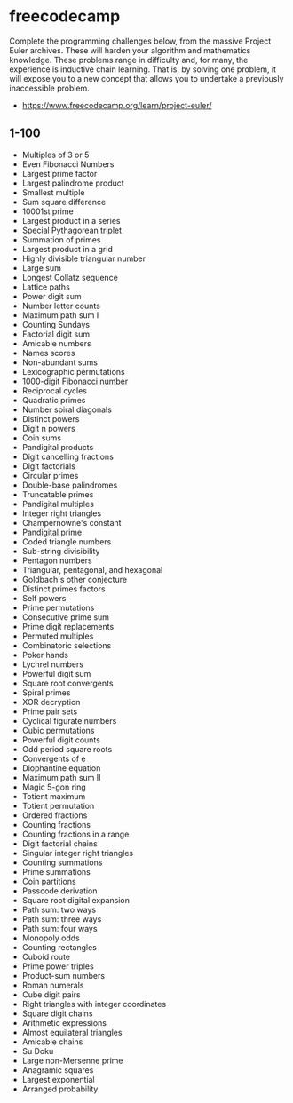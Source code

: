 # freecodecamp
Complete the programming challenges below, from the massive Project Euler archives. These will harden your algorithm and mathematics knowledge.
These problems range in difficulty and, for many, the experience is inductive chain learning. 
That is, by solving one problem, it will expose you to a new concept that allows you to undertake a previously inaccessible problem. 

- https://www.freecodecamp.org/learn/project-euler/

## 1-100
- Multiples of 3 or 5
- Even Fibonacci Numbers
- Largest prime factor
- Largest palindrome product
- Smallest multiple
- Sum square difference
- 10001st prime
- Largest product in a series
- Special Pythagorean triplet
- Summation of primes
- Largest product in a grid
- Highly divisible triangular number
- Large sum
- Longest Collatz sequence
- Lattice paths
- Power digit sum
- Number letter counts
- Maximum path sum I
- Counting Sundays
- Factorial digit sum
- Amicable numbers
- Names scores
- Non-abundant sums
- Lexicographic permutations
- 1000-digit Fibonacci number
- Reciprocal cycles
- Quadratic primes
- Number spiral diagonals
- Distinct powers
- Digit n powers
- Coin sums
- Pandigital products
- Digit cancelling fractions
- Digit factorials
- Circular primes
- Double-base palindromes
- Truncatable primes
- Pandigital multiples
- Integer right triangles
- Champernowne's constant
- Pandigital prime
- Coded triangle numbers
- Sub-string divisibility
- Pentagon numbers
- Triangular, pentagonal, and hexagonal
- Goldbach's other conjecture
- Distinct primes factors
- Self powers
- Prime permutations
- Consecutive prime sum
- Prime digit replacements
- Permuted multiples
- Combinatoric selections
- Poker hands
- Lychrel numbers
- Powerful digit sum
- Square root convergents
- Spiral primes
- XOR decryption
- Prime pair sets
- Cyclical figurate numbers
- Cubic permutations
- Powerful digit counts
- Odd period square roots
- Convergents of e
- Diophantine equation
- Maximum path sum II
- Magic 5-gon ring
- Totient maximum
- Totient permutation
- Ordered fractions
- Counting fractions
- Counting fractions in a range
- Digit factorial chains
- Singular integer right triangles
- Counting summations
- Prime summations
- Coin partitions
- Passcode derivation
- Square root digital expansion
- Path sum: two ways
- Path sum: three ways
- Path sum: four ways
- Monopoly odds
- Counting rectangles
- Cuboid route
- Prime power triples
- Product-sum numbers
- Roman numerals
- Cube digit pairs
- Right triangles with integer coordinates
- Square digit chains
- Arithmetic expressions
- Almost equilateral triangles
- Amicable chains
- Su Doku
- Large non-Mersenne prime
- Anagramic squares
- Largest exponential
- Arranged probability
